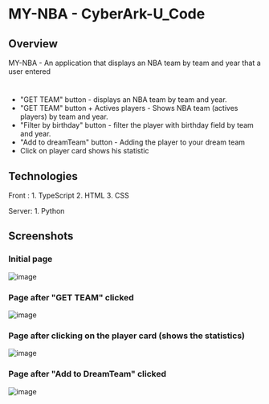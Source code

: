 # MY-NBA - CyberArk-U_Code

## Overview

MY-NBA - An application that displays an NBA team by team and year that a user entered
#  
- "GET TEAM" button - displays an NBA team by team and year.
- "GET TEAM" button + Actives players - Shows NBA team (actives players) by team and year.
- "Filter by birthday" button - filter the player with birthday field by team and year.
- "Add to dreamTeam" button - Adding the player to your dream team
- Click on player card shows his statistic

## Technologies
Front : 1. TypeScript
        2. HTML
        3. CSS
        
Server: 1. Python

## Screenshots
### Initial page
![image](https://user-images.githubusercontent.com/88106495/195982573-9390354b-558d-4715-8c6b-6965a32797ca.png)
### Page after "GET TEAM" clicked
![image](https://user-images.githubusercontent.com/88106495/195982588-57f8c723-9954-48d8-bb68-e3c52b33c766.png)
### Page after clicking on the player card (shows the statistics)
![image](https://user-images.githubusercontent.com/88106495/195982622-6b5494f8-ca35-4a74-a123-4192ee909d40.png)
### Page after "Add to DreamTeam" clicked
![image](https://user-images.githubusercontent.com/88106495/195982643-df19e1f7-2f42-4455-9c4e-f7da4139940f.png)
